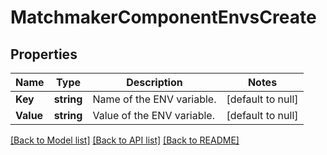 # MatchmakerComponentEnvsCreate

## Properties
Name | Type | Description | Notes
------------ | ------------- | ------------- | -------------
**Key** | **string** | Name of the ENV variable. | [default to null]
**Value** | **string** | Value of the ENV variable. | [default to null]

[[Back to Model list]](../README.md#documentation-for-models) [[Back to API list]](../README.md#documentation-for-api-endpoints) [[Back to README]](../README.md)


